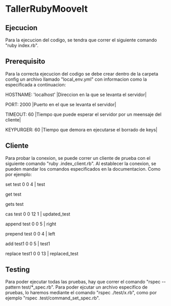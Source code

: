 # TallerRubyMooveIt

## Ejecucion

Para la ejecucion del codigo, se tendra que correr el siguiente comando "ruby index.rb".

## Prerequisito

Para la correcta ejecucion del codigo se debe crear dentro de la carpeta config un archivo llamado "local_env.yml" con informacion como la especificada a continuacion:

HOSTNAME: 'localhost'    |Direccion en la que se levanta el servidor|

PORT: 2000   |Puerto en el que se levanta el servidor|

TIMEOUT: 60   |Tiempo que puede esperar el servidor por un meensaje del cliente|

KEYPURGER: 60   |Tiempo que demora en ejecutarse el borrado de keys|

## Cliente

Para probar la conexion, se puede correr un cliente de prueba con el siguiente comando "ruby .index_client.rb".
Al establecer la conexion, se pueden mandar los comandos especificados en la documentacion. Como por ejemplo:

set test 0 0 4  |  test

get test

gets test

cas test 0 0 12 1  |  updated_test

append test 0 0 5  |  right

prepend test 0 0 4  |  left

add test1 0 0 5  |  test1

replace test1 0 0 13  |  replaced_test


## Testing

Para poder ejecutar todas las pruebas, hay que correr el comando "rspec --pattern test/*_spec.rb".
Para poder ejcutar un archivo especifico de pruebas, lo haremos mediante el comando "rspec ./test/x.rb", como por ejemplo "rspec .test/command_set_spec.rb".
